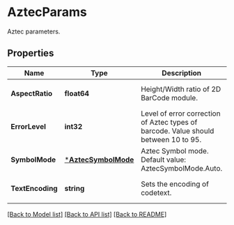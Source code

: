 # AztecParams

Aztec parameters.

## Properties

Name | Type | Description | Notes
---- | ---- | ----------- | -----
**AspectRatio** | **float64** | Height/Width ratio of 2D BarCode module. | [optional] [default to null]
**ErrorLevel** | **int32** | Level of error correction of Aztec types of barcode. Value should between 10 to 95. | [optional] [default to null]
**SymbolMode** | [***AztecSymbolMode**](AztecSymbolMode.md) | Aztec Symbol mode. Default value: AztecSymbolMode.Auto. | [optional] [default to null]
**TextEncoding** | **string** | Sets the encoding of codetext. | [optional] [default to null]

[[Back to Model list]](../README.md#documentation-for-models) [[Back to API list]](../README.md#documentation-for-api-endpoints) [[Back to README]](../README.md)
